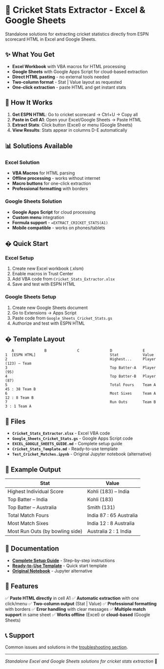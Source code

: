 # 🏏 Cricket Stats Extractor - Excel & Google Sheets

Standalone solutions for extracting cricket statistics directly from ESPN scorecard HTML in Excel and Google Sheets.

## ✨ What You Get

- **Excel Workbook** with VBA macros for HTML processing
- **Google Sheets** with Google Apps Script for cloud-based extraction
- **Direct HTML pasting** - no external tools needed
- **Two-column format** - Stat | Value layout as requested
- **One-click extraction** - paste HTML and get instant stats

## 🎯 How It Works

1. **Get ESPN HTML**: Go to cricket scorecard → Ctrl+U → Copy all
2. **Paste in Cell A1**: Open your Excel/Google Sheets → Paste HTML
3. **Extract Stats**: Click button (Excel) or menu (Google Sheets)
4. **View Results**: Stats appear in columns D-E automatically

## 📊 Solutions Available

### Excel Solution
- **VBA Macros** for HTML parsing
- **Offline processing** - works without internet
- **Macro buttons** for one-click extraction
- **Professional formatting** with borders

### Google Sheets Solution
- **Google Apps Script** for cloud processing
- **Custom menu** integration
- **Formula support** - `=EXTRACT_CRICKET_STATS(A1)`
- **Mobile compatible** - works on phones/tablets

## � Quick Start

### Excel Setup
1. Create new Excel workbook (.xlsm)
2. Enable macros in Trust Center
3. Add VBA code from `Cricket_Stats_Extractor.xlsx`
4. Save and test with ESPN HTML

### Google Sheets Setup
1. Create new Google Sheets document
2. Go to Extensions → Apps Script
3. Paste code from `Google_Sheets_Cricket_Stats.gs`
4. Authorize and test with ESPN HTML

## � Template Layout

```
   A              B              C              D              E
1  [ESPN HTML]                                  Stat           Value
2                                               Highest...     Player (123) – Team
3                                               Top Batter-A   Player (95)
4                                               Top Batter-B   Player (87)
5                                               Total Fours    Team A 45 : 38 Team B
6                                               Most Sixes     Team A 12 : 8 Team B
7                                               Run Outs       Team B 3 : 1 Team A
```

## 📁 Files

- **`Cricket_Stats_Extractor.xlsx`** - Excel VBA code
- **`Google_Sheets_Cricket_Stats.gs`** - Google Apps Script code
- **`EXCEL_GOOGLE_SHEETS_GUIDE.md`** - Complete setup guide
- **`Cricket_Stats_Template.md`** - Ready-to-use template
- **`Test_Cricket_Matches.ipynb`** - Original Jupyter notebook (alternative)

## 🚀 Example Output

| Stat | Value |
|------|-------|
| Highest Individual Score | Kohli (183) – India |
| Top Batter – India | Kohli (183) |
| Top Batter – Australia | Smith (131) |
| Total Match Fours | India 87 : 65 Australia |
| Most Match Sixes | India 12 : 8 Australia |
| Most Run Outs (by bowling side) | Australia 2 : 1 India |

## 📖 Documentation

- **[Complete Setup Guide](EXCEL_GOOGLE_SHEETS_GUIDE.md)** - Step-by-step instructions
- **[Ready-to-Use Template](Cricket_Stats_Template.md)** - Quick start template
- **[Original Notebook](Test_Cricket_Matches.ipynb)** - Jupyter alternative

## 🔧 Features

✅ **Paste HTML directly** in cell A1
✅ **Automatic extraction** with one click/menu
✅ **Two-column output** (Stat | Value)
✅ **Professional formatting** with borders
✅ **Error handling** with clear messages
✅ **Multiple match support** in same sheet
✅ **Works offline** (Excel) or **cloud-based** (Google Sheets)

## 📞 Support

Common issues and solutions in the [troubleshooting section](EXCEL_GOOGLE_SHEETS_GUIDE.md#troubleshooting).

---

*Standalone Excel and Google Sheets solutions for cricket stats extraction* 🏏
